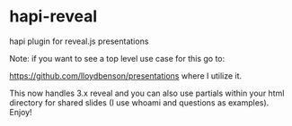 # hapi-reveal

hapi plugin for reveal.js presentations

Note: if you want to see a top level use case for this go to:

https://github.com/lloydbenson/presentations where I utilize it.

This now handles 3.x reveal and you can also use partials within your html directory for shared slides (I use whoami and questions as examples).  Enjoy!
